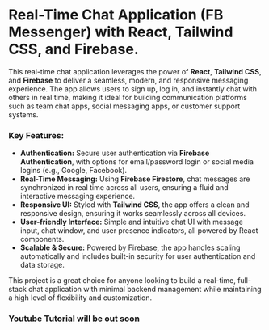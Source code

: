 # Real-Time Chat Application (FB Messenger) with React, Tailwind CSS, and Firebase.

This real-time chat application leverages the power of **React**, **Tailwind CSS**, and **Firebase** to deliver a seamless, modern, and responsive messaging experience. The app allows users to sign up, log in, and instantly chat with others in real time, making it ideal for building communication platforms such as team chat apps, social messaging apps, or customer support systems.

### **Key Features:**

-   **Authentication:** Secure user authentication via **Firebase Authentication**, with options for email/password login or social media logins (e.g., Google, Facebook).
-   **Real-Time Messaging:** Using **Firebase Firestore**, chat messages are synchronized in real time across all users, ensuring a fluid and interactive messaging experience.
-   **Responsive UI:** Styled with **Tailwind CSS**, the app offers a clean and responsive design, ensuring it works seamlessly across all devices.
-   **User-friendly Interface:** Simple and intuitive chat UI with message input, chat window, and user presence indicators, all powered by React components.
-   **Scalable & Secure:** Powered by Firebase, the app handles scaling automatically and includes built-in security for user authentication and data storage.

This project is a great choice for anyone looking to build a real-time, full-stack chat application with minimal backend management while maintaining a high level of flexibility and customization.

### Youtube Tutorial will be out soon
